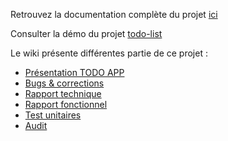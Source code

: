 Retrouvez la documentation complète du projet [ici](https://github.com/Hucoding/correction-de-bugs/wiki)

Consulter la démo du projet [todo-list](http://hugo-muttoni.com)

Le wiki présente différentes partie de ce projet :
- [Présentation TODO APP](https://github.com/Hucoding/correction-de-bugs/wiki/Pr%C3%A9sentation-TODO-APP)
- [Bugs & corrections](https://github.com/Hucoding/correction-de-bugs/wiki/Bugs-&-corrections)
- [Rapport technique](https://github.com/Hucoding/correction-de-bugs/wiki/Rapport-technique)
- [Rapport fonctionnel](https://github.com/Hucoding/correction-de-bugs/wiki/Rapport-fonctionnel)
- [Test unitaires](https://github.com/Hucoding/correction-de-bugs/wiki/Test-unitaires)
- [Audit](https://github.com/Hucoding/correction-de-bugs/wiki/Audit)

